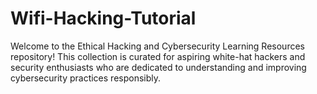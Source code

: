# Wifi-Hacking-Tutorial
Welcome to the Ethical Hacking and Cybersecurity Learning Resources repository! This collection is curated for aspiring white-hat hackers and security enthusiasts who are dedicated to understanding and improving cybersecurity practices responsibly.
